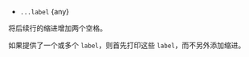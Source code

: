 <!-- YAML
added: v8.5.0
-->

* `...label` {any}

将后续行的缩进增加两个空格。

如果提供了一个或多个 `label`，则首先打印这些 `label`，而不另外添加缩进。

